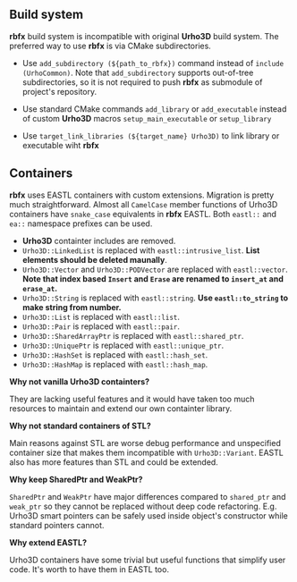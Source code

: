 ## Build system

**rbfx** build system is incompatible with original **Urho3D** build system.
The preferred way to use **rbfx** is via CMake subdirectories.

* Use `add_subdirectory (${path_to_rbfx})` command instead of `include (UrhoCommon)`.
Note that `add_subdirectory` supports out-of-tree subdirectories, so it is not required to push **rbfx** as submodule of project's repository.

* Use standard CMake commands `add_library` or `add_executable` instead of custom **Urho3D** macros `setup_main_executable` or `setup_library`

* Use `target_link_libraries (${target_name} Urho3D)` to link library or executable wiht **rbfx**

## Containers

**rbfx** uses EASTL containers with custom extensions.
Migration is pretty much straightforward. Almost all `CamelCase` member functions of Urho3D containers have `snake_case` equivalents in **rbfx** EASTL. Both `eastl::` and `ea::` namespace prefixes can be used.

* **Urho3D** containter includes are removed.
* `Urho3D::LinkedList` is replaced with `eastl::intrusive_list`. **List elements should be deleted maunally**.
* `Urho3D::Vector` and `Urho3D::PODVector` are replaced with `eastl::vector`. **Note that index based `Insert` and `Erase` are renamed to `insert_at` and `erase_at`.**
* `Urho3D::String` is replaced with `eastl::string`. **Use `eastl::to_string` to make string from number.**
* `Urho3D::List` is replaced with `eastl::list`.
* `Urho3D::Pair` is replaced with `eastl::pair`.
* `Urho3D::SharedArrayPtr` is replaced with `eastl::shared_ptr`.
* `Urho3D::UniquePtr` is replaced with `eastl::unique_ptr`.
* `Urho3D::HashSet` is replaced with `eastl::hash_set`.
* `Urho3D::HashMap` is replaced with `eastl::hash_map`.

**Why not vanilla Urho3D containters?**

They are lacking useful features and it would have taken too much resources to maintain and extend our own containter library.

**Why not standard containers of STL?**

Main reasons against STL are worse debug performance and unspecified container size that makes them incompatible with `Urho3D::Variant`. EASTL also has more features than STL and could be extended.

**Why keep SharedPtr and WeakPtr?**

`SharedPtr` and `WeakPtr` have major differences compared to `shared_ptr` and `weak_ptr` so they cannot be replaced without deep code refactoring. E.g. Urho3D smart pointers can be safely used inside object's constructor while standard pointers cannot.

**Why extend EASTL?**

Urho3D containers have some trivial but useful functions that simplify user code. It's worth to have them in EASTL too.